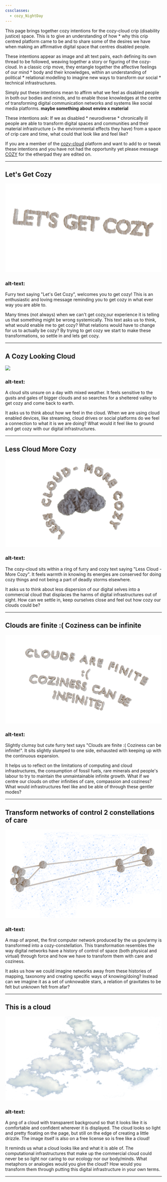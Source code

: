 ```yaml
---
cssclasses:
  - cozy_NightDay
---
```


This page brings together cozy intentions for the cozy-cloud crip (disability justice) space. This is to give an understanding of how * why this crip centred platform came to be and to share some of the desires we have when making an affirmative digital space that centres disabled people.

These intentions appear as image and alt text pairs, each defining its own thread to be followed, weaving together a story or figuring of the cozy-cloud. In a classic crip move, they entangle together the affective feelings of our mind * body and their knowledges, within an understanding of political * relational modelling to imagine new ways to transform our social * technical infrastructures. 

Simply put these intentions mean to affirm what we feel as disabled people in both our bodies and minds, and to enable those knowledges at the centre of transforming digital communication networks and systems like social media platforms. **maybe something about enviro x material**

These intentions ask: If we as disabled * neurodiverse * chronically ill people are able to transform digital spaces and communities and their material infrastructure (+ the environmental effects they have) from a space of crip care and time, what could that look like and feel like?

If you are a member of the [cozy-cloud](https://care.cozy-cloud.net/) platform and want to add to or tweak these intentions and you have not had the opportunity yet please message  [COZY](https://care.cozy-cloud.net/u/COZY) for the etherpad they are edited on.

---

## Let's Get Cozy

![](media/lets-get-cozy.png)
### alt-text: 
Furry text saying "Let's Get Cozy", welcomes you to get cozy! This is an enthusiastic and loving message reminding you to get cozy in what ever way you are able to.

Many times (not always) when we can't get cozy,our experience it is telling us that something might be wrong systemically. This text asks us to think, what would enable me to get cozy? What relations would have to change for us to actually be cozy? By trying to get cozy we start to make these transformations, so settle in and lets get cozy.

---

## A Cozy Looking Cloud

![](cloud5.png)
### alt-text:
A cloud sits unsure on a day with mixed weather. It feels sensitive to the gusts and gales of bigger clouds and so searches for a sheltered valley to get cozy and come back to earth. 

It asks us to think about how we feel in the cloud. When we are using cloud enabled devices, like streaming, cloud drives or social platforms do we feel a connection to what it is we are doing? What would it feel like to ground and get cozy with our digital infrastructures.

---

## Less Cloud More Cozy

![](media/less%20clouds%20more%20cozy.png)
### alt-text:
The cozy-cloud sits within a ring of furry and cozy text saying "Less Cloud - More Cozy". It feels warmth in knowing its energies are conserved for doing cozy things and not being a part of deadly storms elsewhere. 

It asks us to think about less dispersion of our digital selves into a commercial cloud that displaces the harms of digital infrastructures out of sight. How can we settle in, keep ourselves close and feel out how cozy our clouds could be?

---

## Clouds are finite :( Coziness can be infinite

![](media/infinite%20cozy.png)

### alt-text:
Slightly clumsy but cute furry text says "Clouds are finite :( Coziness can be infinite!". It sits slightly slumped to one side, exhausted with keeping up with the continuous expansion. 

It helps us to reflect on the limitations of computing and cloud infrastructures, the consumption of fossil fuels, rare minerals and people's labour to try to maintain the unmaintainable infinite growth. What if we centre our clouds on other infinities of care, compassion and coziness? What would infrastructures feel like and be able of through these gentler modes?


---

## Transform networks of control 2 constellations of care

![](media/cozy-networks_bg.png)
### alt-text:
A map of arpnet, the first computer network produced by the us gov/army is transformed into a cozy-constellation. This transformation resembles the way digital networks have a history of control of space (both physical and virtual) through force and how we have to transform them with care and coziness.

It asks us how we could imagine networks away from these histories of mapping, taxonomy and creating specific ways of knowing/doing? Instead can we imagine it as a set of unknowable stars, a relation of gravitates to be felt but unknown felt from afar? 

---

## This is a cloud

![](media/a%20cloud.png)


### alt-text:
A png of a cloud with transparent background so that it looks like it is comfortable and confident wherever it is displayed. The cloud looks so light and pretty floating on the page, but still on the edge of creating a little drizzle. The image itself is also on a free license so is free like a cloud!

It reminds us what a cloud looks like and what it is able of. The computational infrastructures that make up the commercial cloud could never be so light nor caring to our ecology nor our body/minds. What metaphors or analogies would you give the cloud? How would you transform them through putting this digital infrastructure in your own terms.

---


